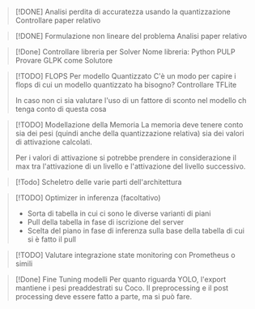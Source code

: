 
> [!DONE] Analisi perdita di accuratezza usando la quantizzazione
> Controllare paper relativo

> [!DONE] Formulazione non lineare del problema
> Analisi paper relativo

> [!Done] Controllare libreria per Solver
> Nome libreria: Python PULP
> Provare GLPK come Solutore

> [!TODO] FLOPS Per modello Quantizzato
> C'è un modo per capire i flops di cui un modello quantizzato ha bisogno? Controllare TFLite
> 
> In caso non ci sia valutare l'uso di un fattore di sconto nel modello ch tenga conto di questa cosa

> [!TODO] Modellazione della Memoria 
> La memoria deve tenere conto sia dei pesi (quindi anche della quantizzazione relativa) sia dei valori di attivazione calcolati.
> 
> Per i valori di attivazione si potrebbe prendere in considerazione il max tra l'attivazione di un livello e l'attivazione del livello successivo.

> [!Todo] Scheletro delle varie parti dell'architettura

> [!TODO] Optimizer in inferenza (facoltativo)
> - Sorta di tabella in cui ci sono le diverse varianti di piani
> - Pull della tabella in fase di iscrizione del server
> - Scelta del piano in fase di inferenza sulla base della tabella di cui si è fatto il pull

> [!TODO] Valutare integrazione state monitoring con Prometheus o simili
> 

> [!Done] Fine Tuning modelli
> Per quanto riguarda YOLO, l'export mantiene i pesi preaddestrati su Coco. Il preprocessing e il post processing deve essere fatto a parte, ma si può fare.


